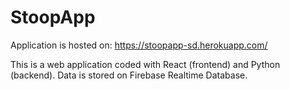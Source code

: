# StoopApp

Application is hosted on: https://stoopapp-sd.herokuapp.com/

This is a web application coded with React (frontend) and Python (backend).
Data is stored on Firebase Realtime Database.
